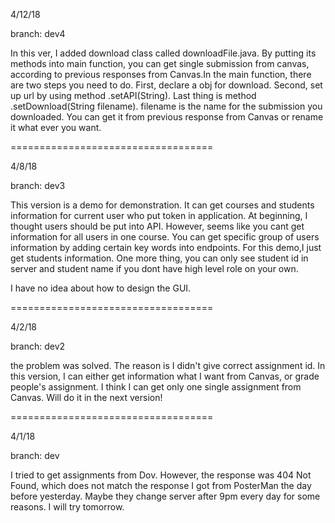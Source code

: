 4/12/18

branch: dev4

In this ver, I added download class called downloadFile.java. By putting its methods into main function, you can get single submission from canvas, according to previous responses from Canvas.In the main function, there are two steps you need to do. First, declare a obj for download. Second, set up url by using method .setAPI(String). Last thing is method .setDownload(String filename). filename is the name for the submission you downloaded. You can get it from previous response from Canvas or rename it what ever you want. 

===================================

4/8/18

branch: dev3

This version is a demo for demonstration. It can get courses and students information for current user who put token in application. At beginning, I thought users should be put into API. However, seems like you cant get information for all users in one course. You can get specific group of users information by adding certain key words into endpoints. For this demo,I just get students information. One more thing, you can only see student id in server and student name if you dont have high level role on your own.

I have no idea about how to design the GUI.  

===================================

4/2/18

branch: dev2

the problem was solved. The reason is I didn't give correct assignment id. In this version, I can either get information what I want from Canvas, or grade people's assignment. I think I can get only one single assignment from Canvas. Will do it in the next version!

===================================

4/1/18

branch: dev

I tried to get assignments from Dov. However, the response was 404 Not Found, which does not match the response I got from PosterMan the day before yesterday. Maybe they change server after 9pm every day for some reasons. I will try tomorrow.   